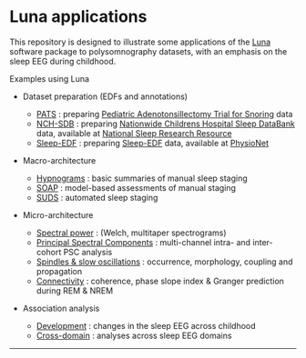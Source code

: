 # Luna applications

This repository is designed to illustrate some applications of the
[Luna](http://zzz.bwh.harvard.edu/luna/) software package to
polysomnography datasets, with an emphasis on the sleep EEG during
childhood.

Examples using Luna

 - Dataset preparation (EDFs and annotations)
   - [PATS](1-preparation/pats/README.md) : preparing [Pediatric Adenotonsillectomy Trial for Snoring](https://patstrial.org) data
   - [NCH-SDB](1-preparation/nch-sdb/README.md) : preparing [Nationwide Childrens Hospital Sleep DataBank](https://sleepdata.org/datasets/nchsdb) data, available at [National Sleep Research Resource](http://sleepdata.org)
   - [Sleep-EDF](1-preparation/sleep-edf/README.md) : preparing [Sleep-EDF](https://physionet.org/content/sleep-edfx/1.0.0/) data, available at [PhysioNet](https://physionet.org)

 - Macro-architecture
   - [Hypnograms](2-macro/hypnograms/README.md) : basic summaries of manual sleep staging
   - [SOAP](2-macro/soap/README.md) : model-based assessments of manual staging
   - [SUDS](2-macro/suds/README.md) : automated sleep staging

 - Micro-architecture
   - [Spectral power](3-micro/power/README.md) : (Welch, multitaper spectrograms)
   - [Principal Spectral Components](3-micro/psc/README.md) : multi-channel intra- and inter-cohort PSC analysis 
   - [Spindles & slow oscillations](3-micro/spindles/README.md) : occurrence, morphology, coupling and propagation
   - [Connectivity](3-micro-connectivity/README.md) : coherence, phase slope index & Granger prediction during REM & NREM

 - Association analysis
   - [Development](4-association/development/README.md) : changes in the sleep EEG across childhood 
   - [Cross-domain](4-association/cross-domain/README.md) : analyses across sleep EEG domains

---
